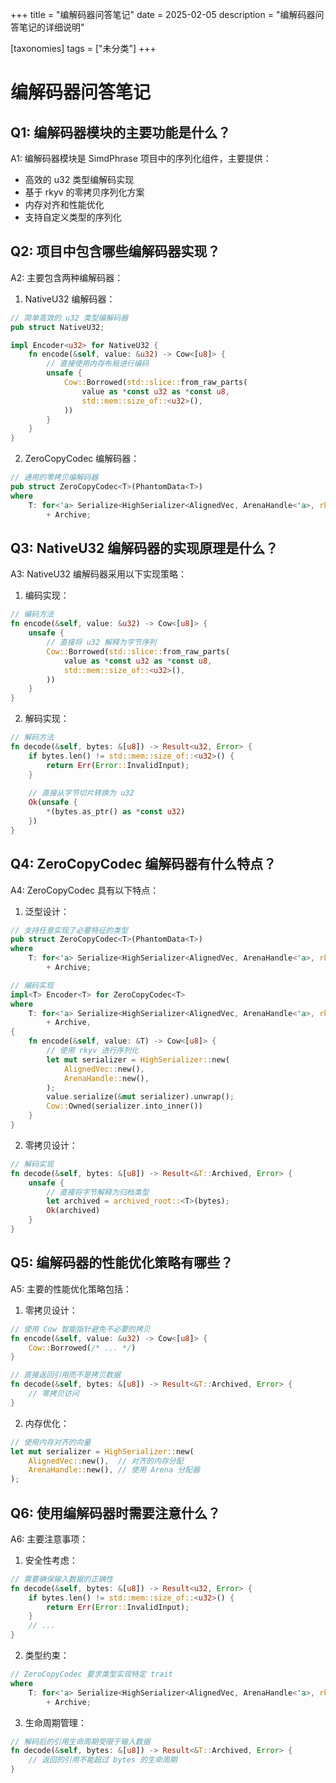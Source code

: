 +++
title = "编解码器问答笔记"
date = 2025-02-05
description = "编解码器问答笔记的详细说明"

[taxonomies]
tags = ["未分类"]
+++

# 编解码器问答笔记

## Q1: 编解码器模块的主要功能是什么？
A1: 编解码器模块是 SimdPhrase 项目中的序列化组件，主要提供：
- 高效的 u32 类型编解码实现
- 基于 rkyv 的零拷贝序列化方案
- 内存对齐和性能优化
- 支持自定义类型的序列化

## Q2: 项目中包含哪些编解码器实现？
A2: 主要包含两种编解码器：

1. NativeU32 编解码器：
```rust
// 简单高效的 u32 类型编解码器
pub struct NativeU32;

impl Encoder<u32> for NativeU32 {
    fn encode(&self, value: &u32) -> Cow<[u8]> {
        // 直接使用内存布局进行编码
        unsafe {
            Cow::Borrowed(std::slice::from_raw_parts(
                value as *const u32 as *const u8,
                std::mem::size_of::<u32>(),
            ))
        }
    }
}
```

2. ZeroCopyCodec 编解码器：
```rust
// 通用的零拷贝编解码器
pub struct ZeroCopyCodec<T>(PhantomData<T>)
where
    T: for<'a> Serialize<HighSerializer<AlignedVec, ArenaHandle<'a>, rkyv::rancor::Error>>
        + Archive;
```

## Q3: NativeU32 编解码器的实现原理是什么？
A3: NativeU32 编解码器采用以下实现策略：

1. 编码实现：
```rust
// 编码方法
fn encode(&self, value: &u32) -> Cow<[u8]> {
    unsafe {
        // 直接将 u32 解释为字节序列
        Cow::Borrowed(std::slice::from_raw_parts(
            value as *const u32 as *const u8,
            std::mem::size_of::<u32>(),
        ))
    }
}
```

2. 解码实现：
```rust
// 解码方法
fn decode(&self, bytes: &[u8]) -> Result<u32, Error> {
    if bytes.len() != std::mem::size_of::<u32>() {
        return Err(Error::InvalidInput);
    }
    
    // 直接从字节切片转换为 u32
    Ok(unsafe {
        *(bytes.as_ptr() as *const u32)
    })
}
```

## Q4: ZeroCopyCodec 编解码器有什么特点？
A4: ZeroCopyCodec 具有以下特点：

1. 泛型设计：
```rust
// 支持任意实现了必要特征的类型
pub struct ZeroCopyCodec<T>(PhantomData<T>)
where
    T: for<'a> Serialize<HighSerializer<AlignedVec, ArenaHandle<'a>, rkyv::rancor::Error>>
        + Archive;

// 编码实现
impl<T> Encoder<T> for ZeroCopyCodec<T>
where
    T: for<'a> Serialize<HighSerializer<AlignedVec, ArenaHandle<'a>, rkyv::rancor::Error>>
        + Archive,
{
    fn encode(&self, value: &T) -> Cow<[u8]> {
        // 使用 rkyv 进行序列化
        let mut serializer = HighSerializer::new(
            AlignedVec::new(),
            ArenaHandle::new(),
        );
        value.serialize(&mut serializer).unwrap();
        Cow::Owned(serializer.into_inner())
    }
}
```

2. 零拷贝设计：
```rust
// 解码实现
fn decode(&self, bytes: &[u8]) -> Result<&T::Archived, Error> {
    unsafe {
        // 直接将字节解释为归档类型
        let archived = archived_root::<T>(bytes);
        Ok(archived)
    }
}
```

## Q5: 编解码器的性能优化策略有哪些？
A5: 主要的性能优化策略包括：

1. 零拷贝设计：
```rust
// 使用 Cow 智能指针避免不必要的拷贝
fn encode(&self, value: &u32) -> Cow<[u8]> {
    Cow::Borrowed(/* ... */)
}

// 直接返回引用而不是拷贝数据
fn decode(&self, bytes: &[u8]) -> Result<&T::Archived, Error> {
    // 零拷贝访问
}
```

2. 内存优化：
```rust
// 使用内存对齐的向量
let mut serializer = HighSerializer::new(
    AlignedVec::new(),  // 对齐的内存分配
    ArenaHandle::new(), // 使用 Arena 分配器
);
```

## Q6: 使用编解码器时需要注意什么？
A6: 主要注意事项：

1. 安全性考虑：
```rust
// 需要确保输入数据的正确性
fn decode(&self, bytes: &[u8]) -> Result<u32, Error> {
    if bytes.len() != std::mem::size_of::<u32>() {
        return Err(Error::InvalidInput);
    }
    // ...
}
```

2. 类型约束：
```rust
// ZeroCopyCodec 要求类型实现特定 trait
where
    T: for<'a> Serialize<HighSerializer<AlignedVec, ArenaHandle<'a>, rkyv::rancor::Error>>
        + Archive;
```

3. 生命周期管理：
```rust
// 解码后的引用生命周期受限于输入数据
fn decode(&self, bytes: &[u8]) -> Result<&T::Archived, Error> {
    // 返回的引用不能超过 bytes 的生命周期
}
